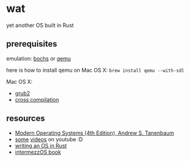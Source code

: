 # wat

yet another OS built in Rust

## prerequisites

emulation: [bochs](https://github.com/larsr/bochs) or [qemu](http://www.qemu.org/)

here is how to install qemu on Mac OS X: `brew install qemu --with-sdl`

Mac OS X:

* [grub2](http://wiki.osdev.org/GRUB_2#Installing_GRUB_2_on_OS_X)
* [cross compilation](https://github.com/cfenollosa/os-tutorial/tree/master/11-kernel-crosscompiler)

## resources

* [Modern Operating Systems (4th Edition), Andrew S. Tanenbaum](https://www.amazon.com/Modern-Operating-Systems-Andrew-Tanenbaum/dp/013359162X)
* [some](https://www.youtube.com/watch?v=qcBIvnQt0Bw&list=PLiwt1iVUib9s2Uo5BeYmwkDFUh70fJPxX) [videos](https://www.youtube.com/watch?v=8kBPRrHOTwg) on youtube :D
* [writing an OS in Rust](http://os.phil-opp.com/)
* [intermezzOS book](http://intermezzos.github.io/book/)
